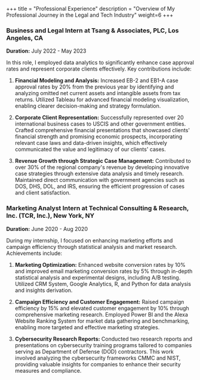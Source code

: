 +++
title = "Professional Experience"
description = "Overview of My Professional Journey in the Legal and Tech Industry"
weight=6
+++

### Business and Legal Intern at Tsang & Associates, PLC, Los Angeles, CA
**Duration:** July 2022 - May 2023

In this role, I employed data analytics to significantly enhance case approval rates and represent corporate clients effectively. Key contributions include:

1. **Financial Modeling and Analysis:** Increased EB-2 and EB1-A case approval rates by 20% from the previous year by identifying and analyzing omitted net current assets and intangible assets from tax returns. Utilized Tableau for advanced financial modeling visualization, enabling clearer decision-making and strategy formulation.

2. **Corporate Client Representation:** Successfully represented over 20 international business cases to USCIS and other government entities. Crafted comprehensive financial presentations that showcased clients' financial strength and promising economic prospects, incorporating relevant case laws and data-driven insights, which effectively communicated the value and legitimacy of our clients' cases.

3. **Revenue Growth through Strategic Case Management:** Contributed to over 30% of the regional company's revenue by developing innovative case strategies through extensive data analysis and timely research. Maintained direct communication with government agencies such as DOS, DHS, DOL, and IRS, ensuring the efficient progression of cases and client satisfaction.

### Marketing Analyst Intern at Technical Consulting & Research, Inc. (TCR, Inc.), New York, NY
**Duration:** June 2020 - Aug 2020

During my internship, I focused on enhancing marketing efforts and campaign efficiency through statistical analysis and market research. Achievements include:

1. **Marketing Optimization:** Enhanced website conversion rates by 10% and improved email marketing conversion rates by 5% through in-depth statistical analysis and experimental designs, including A/B testing. Utilized CRM System, Google Analytics, R, and Python for data analysis and insights derivation.

2. **Campaign Efficiency and Customer Engagement:** Raised campaign efficiency by 15% and elevated customer engagement by 10% through comprehensive marketing research. Employed Power BI and the Alexa Website Ranking System for market data gathering and benchmarking, enabling more targeted and effective marketing strategies.

3. **Cybersecurity Research Reports:** Conducted two research reports and presentations on cybersecurity training programs tailored to companies serving as Department of Defense (DOD) contractors. This work involved analyzing the cybersecurity frameworks CMMC and NIST, providing valuable insights for companies to enhance their security measures and compliance.
